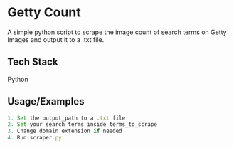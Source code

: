 # Getty Count

A simple python script to scrape the image count of search terms on Getty Images and output it to a .txt file. 

## Tech Stack

Python

## Usage/Examples

```javascript
1. Set the output_path to a .txt file
2. Set your search terms inside terms_to_scrape
3. Change domain extension if needed
4. Run scraper.py

```
